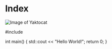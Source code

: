 # Index

![Image of Yaktocat](https://octodex.github.com/images/yaktocat.png)

#include <iostream>

int main() {
    std::cout << "Hello World!";
    return 0;
}
